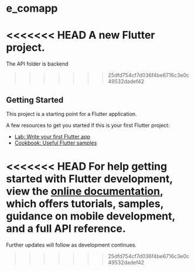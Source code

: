 # e_comapp

<<<<<<< HEAD
A new Flutter project.
=======
The API folder is backend

>>>>>>> 25dfd754cf7d036f4be6716c3e0c49532dadef42

## Getting Started

This project is a starting point for a Flutter application.

A few resources to get you started if this is your first Flutter project:

- [Lab: Write your first Flutter app](https://docs.flutter.dev/get-started/codelab)
- [Cookbook: Useful Flutter samples](https://docs.flutter.dev/cookbook)

<<<<<<< HEAD
For help getting started with Flutter development, view the
[online documentation](https://docs.flutter.dev/), which offers tutorials,
samples, guidance on mobile development, and a full API reference.
=======
Further updates will follow as development continues.


>>>>>>> 25dfd754cf7d036f4be6716c3e0c49532dadef42
